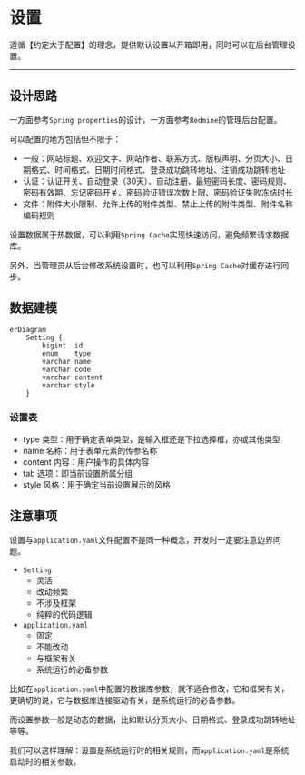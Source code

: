 设置
====

遵循【约定大于配置】的理念，提供默认设置以开箱即用，同时可以在后台管理设置。

---

## 设计思路

一方面参考`Spring properties`的设计，一方面参考`Redmine`的管理后台配置。

可以配置的地方包括但不限于：

- 一般：网站标题、欢迎文字、网站作者、联系方式、版权声明、分页大小、日期格式、时间格式、日期时间格式、登录成功跳转地址、注销成功跳转地址
- 认证：认证开关、自动登录（30天）、自动注册、最短密码长度、密码规则、密码有效期、忘记密码开关、密码验证错误次数上限、密码验证失败冻结时长
- 文件：附件大小限制、允许上传的附件类型、禁止上传的附件类型、附件名称编码规则

设置数据属于热数据，可以利用`Spring Cache`实现快速访问，避免频繁请求数据库。

另外，当管理员从后台修改系统设置时，也可以利用`Spring Cache`对缓存进行同步。

## 数据建模

```mermaid
erDiagram
    Setting {
        bigint  id
        enum    type
        varchar name
        varchar code
        varchar content
        varchar style
    }
```

### 设置表

- type 类型：用于确定表单类型，是输入框还是下拉选择框，亦或其他类型
- name 名称：用于表单元素的传参名称
- content 内容：用户操作的具体内容
- tab 选项：即当前设置所属分组
- style 风格：用于确定当前设置展示的风格

## 注意事项

设置与`application.yaml`文件配置不是同一种概念，开发时一定要注意边界问题。

- `Setting`
  - 灵活
  - 改动频繁
  - 不涉及框架
  - 纯粹的代码逻辑
- `application.yaml`
  - 固定
  - 不能改动
  - 与框架有关
  - 系统运行的必备参数

比如在`application.yaml`中配置的数据库参数，就不适合修改，它和框架有关，更确切的说，它与数据库连接驱动有关，是系统运行的必备参数。

而设置参数一般是动态的数据，比如默认分页大小、日期格式、登录成功跳转地址等等。

我们可以这样理解：设置是系统运行时的相关规则，而`application.yaml`是系统启动时的相关参数。
